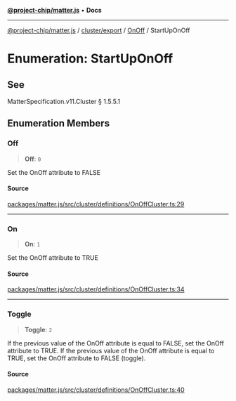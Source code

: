 [**@project-chip/matter.js**](../../../../../README.md) • **Docs**

***

[@project-chip/matter.js](../../../../../modules.md) / [cluster/export](../../../README.md) / [OnOff](../README.md) / StartUpOnOff

# Enumeration: StartUpOnOff

## See

MatterSpecification.v11.Cluster § 1.5.5.1

## Enumeration Members

### Off

> **Off**: `0`

Set the OnOff attribute to FALSE

#### Source

[packages/matter.js/src/cluster/definitions/OnOffCluster.ts:29](https://github.com/project-chip/matter.js/blob/7a8cbb56b87d4ccf34bec5a9a95ab40a1711324f/packages/matter.js/src/cluster/definitions/OnOffCluster.ts#L29)

***

### On

> **On**: `1`

Set the OnOff attribute to TRUE

#### Source

[packages/matter.js/src/cluster/definitions/OnOffCluster.ts:34](https://github.com/project-chip/matter.js/blob/7a8cbb56b87d4ccf34bec5a9a95ab40a1711324f/packages/matter.js/src/cluster/definitions/OnOffCluster.ts#L34)

***

### Toggle

> **Toggle**: `2`

If the previous value of the OnOff attribute is equal to FALSE, set the OnOff attribute to TRUE. If the
previous value of the OnOff attribute is equal to TRUE, set the OnOff attribute to FALSE (toggle).

#### Source

[packages/matter.js/src/cluster/definitions/OnOffCluster.ts:40](https://github.com/project-chip/matter.js/blob/7a8cbb56b87d4ccf34bec5a9a95ab40a1711324f/packages/matter.js/src/cluster/definitions/OnOffCluster.ts#L40)
